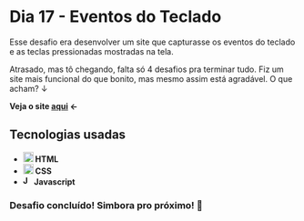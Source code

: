 # Dia 17 - Eventos do Teclado

Esse desafio era desenvolver um site que capturasse os eventos do teclado e as teclas pressionadas mostradas na tela.

Atrasado, mas tô chegando, falta só 4 desafios pra terminar tudo. Fiz um site mais funcional do que bonito, mas mesmo assim está agradável. O que acham? ↓

<strong>Veja o site <a href="https://poveii-twentyonedayscoding.netlify.app/dia%2017%20-%20eventos%20do%20teclado/">aqui</a> ←<strong>

## Tecnologias usadas

- <strong>
    <img src="https://cdn.jsdelivr.net/gh/devicons/devicon/icons/html5/html5-original.svg" alt="HTML5 Icon" style="width: 18px;" /> 
      HTML
  </strong>
- <strong>
    <img src="https://cdn.jsdelivr.net/gh/devicons/devicon/icons/css3/css3-original.svg" alt="CSS3 Icon" style="width: 18px;" /> 
      CSS
  </strong>
- <strong>
    <img src="https://cdn.jsdelivr.net/gh/devicons/devicon/icons/javascript/javascript-original.svg" alt="Javascript Icon" style="width: 16px;" /> 
      Javascript
  </strong>

### Desafio concluído! Simbora pro próximo! 🚀
